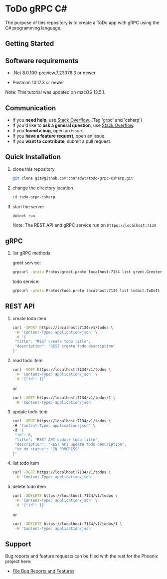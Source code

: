 # ToDo gRPC C#

The purpose of this repository is to create a ToDo app with gRPC using the C# programming language.

## Getting Started

## Software requirements

- .Net 8.0.100-preview.7.23376.3 or newer

- Postman 10.17.3 or newer

Note: This tutorial was updated on macOS 13.5.1.

## Communication

- If you **need help**, use [Stack Overflow](http://stackoverflow.com/questions/tagged/grpc+csharp). (Tag 'grpc' and 'csharp')
- If you'd like to **ask a general question**, use [Stack Overflow](http://stackoverflow.com/questions/tagged/grpc+csharp).
- If you **found a bug**, open an issue.
- If you **have a feature request**, open an issue.
- If you **want to contribute**, submit a pull request.

## Quick Installation

1.  clone this repository

    ```zsh
    git clone git@github.com:conradwt/todo-grpc-csharp.git
    ```

2.  change the directory location

    ```zsh
    cd todo-grpc-csharp
    ```

3.  start the server

    ```zsh
    dotnet run
    ```

    Note: The REST API and gRPC service run on `https://localhost:7134`

## gRPC

1. list gRPC methods

   greet service:

   ```zsh
   grpcurl -proto Protos/greet.proto localhost:7134 list greet.Greeter
   ```

   todo service:

   ```zsh
   grpcurl -proto Protos/todo.proto localhost:7134 list todoit.ToDoIt
   ```

## REST API

1. create todo item

   ```zsh
   curl -XPOST https://localhost:7134/v1/todos \
    -H 'Content-Type: application/json' \
    -d '{
    "title": "REST create todo title",
    "description": "REST create todo description"
   }'
   ```

2. read todo item

   ```zsh
   curl -XGET https://localhost:7134/v1/todos \
    -H 'Content-Type: application/json' \
    -d '{"id": 1}'
   ```

   or

   ```zsh
   curl -XGET https://localhost:7134/v1/todos/1 \
    -H 'Content-Type: application/json'
   ```

3. update todo item

   ```zsh
   curl -XPUT https://localhost:7134/v1/todos \
   -H 'Content-Type: application/json' \
   -d '{
    "id": 6,
    "title": "REST API update todo title",
    "description": "REST API update todo description",
    "to_do_status": "IN PROGRESS"
   }'
   ```

4. list todo item

   ```zsh
   curl -XGET https://localhost:7134/v1/todos \
    -H 'Content-Type: application/json'
   ```

5. delete todo item

   ```zsh
   curl -XDELETE https://localhost:7134/v1/todos \
    -H 'Content-Type: application/json' \
    -d '{"id": 1}'
   ```

   or

   ```zsh
   curl -XDELETE https://localhost:7134/v1/todos/1 \
    -H 'Content-Type: application/json'
   ```

## Support

Bug reports and feature requests can be filed with the rest for the Phoenix project here:

- [File Bug Reports and Features](https://github.com/conradwt/todo-grpc-csharp/issues)
